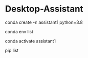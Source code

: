 # Desktop-Assistant


conda create -n assistant1 python=3.8

conda env list

conda activate assistant1

pip list
